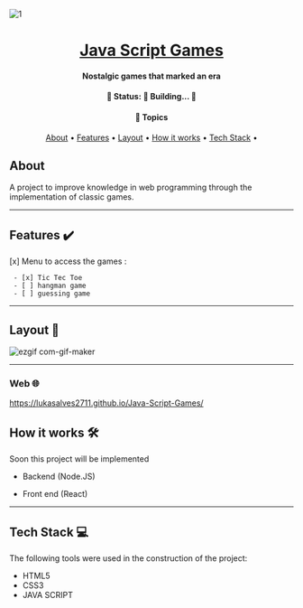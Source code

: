 
![1](https://user-images.githubusercontent.com/79018137/150878558-edbc24f9-fafd-4171-8c1e-5b175a5ad578.png)

##

<h1 align="center">
    <a href="#"> Java Script Games </a>
</h1>

<h4 align="center">
    Nostalgic games that marked an era
</h4>

<h4 align="center"> 
	🚧   Status: 🚀 Building...  🚧
</h4>

<h4 align="center">
    🏁 Topics
</h4> 

<p align="center">
 <a href="#about">About</a> •
 <a href="#features">Features</a> •
 <a href="#layout">Layout</a> •
 <a href="#how-it-works">How it works</a> • 
 <a href="#tech-stack">Tech Stack</a> • 
 

</p>


## About

A project to improve knowledge in web programming through the implementation of classic games.

---

## Features  ✔️


 [x] Menu to access the games :

     - [x] Tic Tec Toe
     - [ ] hangman game
     - [ ] guessing game
     
---


## Layout  🎨

![ezgif com-gif-maker](https://user-images.githubusercontent.com/79018137/150878167-0d7e79f5-6b2c-4f68-8b65-a90238c4740a.gif)


---


### Web  🌐


https://lukasalves2711.github.io/Java-Script-Games/



## How it works  🛠️

Soon this project will be implemented

* Backend (Node.JS)

* Front end (React)


---

## Tech Stack  💻

The following tools were used in the construction of the project:



-   HTML5
-   CSS3
-   JAVA SCRIPT
